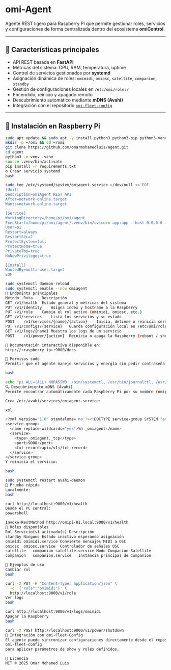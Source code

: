 # omi-Agent

Agente REST ligero para Raspberry Pi que permite gestionar roles, servicios y configuraciones de forma centralizada dentro del ecosistema **omiControl**.

---

## 🚀 Características principales

- API REST basada en **FastAPI**
- Métricas del sistema: CPU, RAM, temperatura, uptime
- Control de servicios gestionados por **systemd**
- Asignación dinámica de roles: `omimidi`, `omiosc`, `satellite`, `companion`, `standby`
- Gestión de configuraciones locales en `/etc/omi/roles/`
- Encendido, reinicio y apagado remoto
- Descubrimiento automático mediante **mDNS (Avahi)**
- Integración con el repositorio [`omi-fleet-config`](https://github.com/omarmohamedluis/omi-fleet-config)

---

## 🧰 Instalación en Raspberry Pi

```bash
sudo apt update && sudo apt -y install python3 python3-pip python3-venv git avahi-daemon
mkdir -p ~/omi && cd ~/omi
git clone https://github.com/omarmohamedluis/agent.git
cd agent
python3 -m venv .venv
source .venv/bin/activate
pip install -r requirements.txt
⚙️ Crear servicio systemd
bash

sudo tee /etc/systemd/system/omiagent.service >/dev/null <<'EOF'
[Unit]
Description=omiAgent REST API
After=network-online.target
Wants=network-online.target

[Service]
WorkingDirectory=/home/pi/omi/agent
ExecStart=/home/pi/omi/agent/.venv/bin/uvicorn app:app --host 0.0.0.0 --port 9000
User=pi
Restart=always
RestartSec=2
ProtectSystem=full
ProtectHome=true
PrivateTmp=true
NoNewPrivileges=true

[Install]
WantedBy=multi-user.target
EOF

sudo systemctl daemon-reload
sudo systemctl enable --now omiagent
🧩 Endpoints principales
Método	Ruta	Descripción
GET	/v1/health	Estado general y métricas del sistema
PUT	/v1/identity	Asigna index y hostname a la Raspberry
PUT	/v1/role	Cambia el rol activo (omimidi, omiosc, etc.)
GET	/v1/services	Lista los servicios y su estado
POST	/v1/services/{name}/{action}	Inicia, detiene o reinicia servicios
PUT	/v1/configs/{service}	Guarda configuración local en /etc/omi/roles/
GET	/v1/logs/{name}	Muestra los logs de un servicio
POST	/v1/power/{action}	Reinicia o apaga la Raspberry (reboot / shutdown)

📘 Documentación interactiva disponible en:
http://<raspberry_ip>:9000/docs

🧠 Permisos sudo
Permitir que el agente maneje servicios y energía sin pedir contraseña:

bash

echo "pi ALL=(ALL) NOPASSWD: /bin/systemctl, /usr/bin/journalctl, /usr/sbin/shutdown, /usr/sbin/reboot, /usr/bin/hostnamectl" | sudo tee /etc/sudoers.d/omiagent
🔍 Descubrimiento mDNS (Avahi)
Permite encontrar automáticamente cada Raspberry Pi por su nombre (omipi-01.local, etc.)

Crea /etc/avahi/services/omiagent.service:

xml

<?xml version="1.0" standalone='no'?><!DOCTYPE service-group SYSTEM "avahi-service.dtd">
<service-group>
  <name replace-wildcards="yes">%h _omiagent</name>
  <service>
    <type>_omiagent._tcp</type>
    <port>9000</port>
    <txt-record>api=/v1</txt-record>
  </service>
</service-group>
Y reinicia el servicio:

bash

sudo systemctl restart avahi-daemon
🧪 Prueba rápida
Localmente:
bash

curl http://localhost:9000/v1/health
Desde el PC central:
powershell

Invoke-RestMethod http://omipi-01.local:9000/v1/health
🧭 Roles disponibles
Rol	Servicio(s) activado(s)	Descripción
standby	Ninguno	Estado inactivo esperando asignación
omimidi	omimidi.service	Convierte mensajes MIDI a OSC
omiosc	omiosc.service	Controlador de señales OSC
satellite	companion-satellite.service	Modo Companion Satellite
companion	companion.service	Instancia principal de Companion

🧩 Ejemplos de uso
Cambiar rol
bash

curl -X PUT -H "Content-Type: application/json" \
  -d '{"role":"omimidi"}' \
  http://localhost:9000/v1/role
Ver logs
bash

curl http://localhost:9000/v1/logs/omimidi
Apagar la Raspberry
bash

curl -X POST http://localhost:9000/v1/power/shutdown
🔗 Integración con omi-Fleet-Config
El agente puede sincronizar configuraciones directamente desde el repositorio
omi-fleet-config
para aplicar parámetros de show y roles definidos.

📜 Licencia
MIT © 2025 Omar Mohamed Luis

